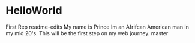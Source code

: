 # HelloWorld
First Rep
readme-edits
My name is Prince Im an Afrifcan American man in my mid 20's. This will be the first step on my web journey. 
master
